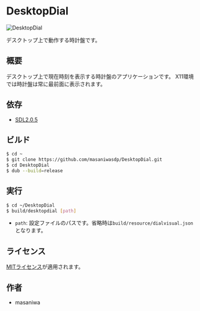 DesktopDial
===

![DesktopDial](https://masaniwasdp.github.io/DesktopDial/Screenshot.png)

デスクトップ上で動作する時計盤です。

## 概要
デスクトップ上で現在時刻を表示する時計盤のアプリケーションです。
X11環境では時計盤は常に最前面に表示されます。

## 依存
+ [SDL2.0.5](https://www.libsdl.org)

## ビルド

``` bash
$ cd ~
$ git clone https://github.com/masaniwasdp/DesktopDial.git
$ cd DesktopDial
$ dub --build=release
```

## 実行

``` bash
$ cd ~/DesktopDial
$ build/desktopdial [path]
```

+ `path`: 設定ファイルのパスです。省略時は`build/resource/dialvisual.json`となります。

## ライセンス
[MITライセンス](https://github.com/masaniwasdp/DesktopDial/blob/master/LICENCE)が適用されます。

## 作者
+ masaniwa
